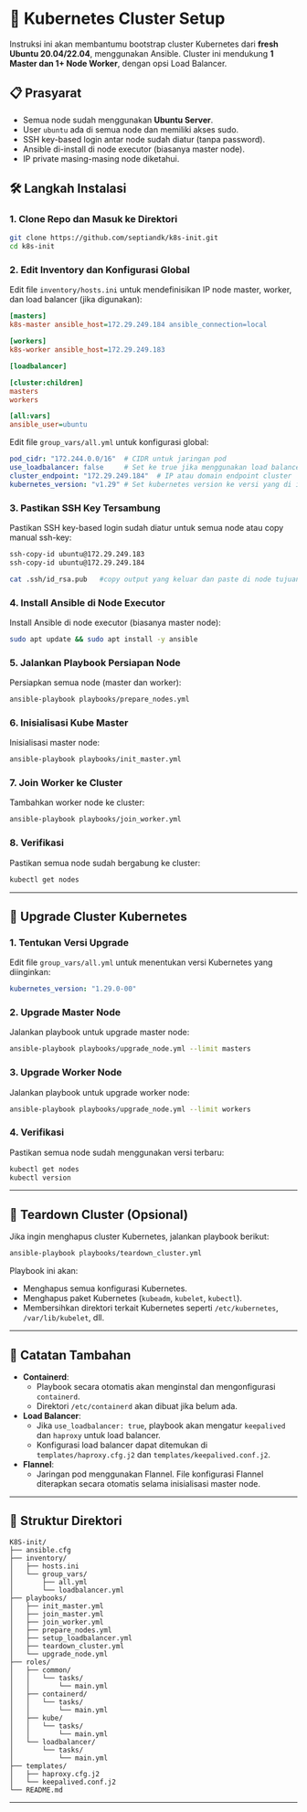 # 🚀 Kubernetes Cluster Setup 

Instruksi ini akan membantumu bootstrap cluster Kubernetes dari **fresh Ubuntu 20.04/22.04**, menggunakan Ansible. Cluster ini mendukung **1 Master dan 1+ Node Worker**, dengan opsi Load Balancer.

## 📋 Prasyarat

- Semua node sudah menggunakan **Ubuntu Server**.
- User `ubuntu` ada di semua node dan memiliki akses sudo.
- SSH key-based login antar node sudah diatur (tanpa password).
- Ansible di-install di node executor (biasanya master node).
- IP private masing-masing node diketahui.

## 🛠️ Langkah Instalasi

### 1. Clone Repo dan Masuk ke Direktori
```bash
git clone https://github.com/septiandk/k8s-init.git
cd k8s-init
```

### 2. Edit Inventory dan Konfigurasi Global
Edit file `inventory/hosts.ini` untuk mendefinisikan IP node master, worker, dan load balancer (jika digunakan):
```ini
[masters]
k8s-master ansible_host=172.29.249.184 ansible_connection=local

[workers]
k8s-worker ansible_host=172.29.249.183

[loadbalancer]

[cluster:children]
masters
workers

[all:vars]
ansible_user=ubuntu
```

Edit file `group_vars/all.yml` untuk konfigurasi global:
```yaml
pod_cidr: "172.244.0.0/16"  # CIDR untuk jaringan pod
use_loadbalancer: false     # Set ke true jika menggunakan load balancer
cluster_endpoint: "172.29.249.184"  # IP atau domain endpoint cluster
kubernetes_version: "v1.29" # Set kubernetes version ke versi yang di inginkan dapat di check disini https://shorturl.at/TMD6K
```

### 3. Pastikan SSH Key Tersambung
Pastikan SSH key-based login sudah diatur untuk semua node atau copy manual ssh-key:
```bash
ssh-copy-id ubuntu@172.29.249.183
ssh-copy-id ubuntu@172.29.249.184
```
```bash
cat .ssh/id_rsa.pub   #copy output yang keluar dan paste di node tujuan
```

### 4. Install Ansible di Node Executor
Install Ansible di node executor (biasanya master node):
```bash
sudo apt update && sudo apt install -y ansible 
```

### 5. Jalankan Playbook Persiapan Node
Persiapkan semua node (master dan worker):
```bash
ansible-playbook playbooks/prepare_nodes.yml
```

### 6. Inisialisasi Kube Master
Inisialisasi master node:
```bash
ansible-playbook playbooks/init_master.yml
```

### 7. Join Worker ke Cluster
Tambahkan worker node ke cluster:
```bash
ansible-playbook playbooks/join_worker.yml
```

### 8. Verifikasi
Pastikan semua node sudah bergabung ke cluster:
```bash
kubectl get nodes
```

---

## 🔄 Upgrade Cluster Kubernetes

### 1. Tentukan Versi Upgrade
Edit file `group_vars/all.yml` untuk menentukan versi Kubernetes yang diinginkan:
```yaml
kubernetes_version: "1.29.0-00"
```

### 2. Upgrade Master Node
Jalankan playbook untuk upgrade master node:
```bash
ansible-playbook playbooks/upgrade_node.yml --limit masters
```

### 3. Upgrade Worker Node
Jalankan playbook untuk upgrade worker node:
```bash
ansible-playbook playbooks/upgrade_node.yml --limit workers
```

### 4. Verifikasi
Pastikan semua node sudah menggunakan versi terbaru:
```bash
kubectl get nodes
kubectl version
```

---

## 🧼 Teardown Cluster (Opsional)

Jika ingin menghapus cluster Kubernetes, jalankan playbook berikut:
```bash
ansible-playbook playbooks/teardown_cluster.yml
```

Playbook ini akan:
- Menghapus semua konfigurasi Kubernetes.
- Menghapus paket Kubernetes (`kubeadm`, `kubelet`, `kubectl`).
- Membersihkan direktori terkait Kubernetes seperti `/etc/kubernetes`, `/var/lib/kubelet`, dll.

---

## 📝 Catatan Tambahan

- **Containerd**:
  - Playbook secara otomatis akan menginstal dan mengonfigurasi `containerd`.
  - Direktori `/etc/containerd` akan dibuat jika belum ada.
- **Load Balancer**:
  - Jika `use_loadbalancer: true`, playbook akan mengatur `keepalived` dan `haproxy` untuk load balancer.
  - Konfigurasi load balancer dapat ditemukan di `templates/haproxy.cfg.j2` dan `templates/keepalived.conf.j2`.
- **Flannel**:
  - Jaringan pod menggunakan Flannel. File konfigurasi Flannel diterapkan secara otomatis selama inisialisasi master node.

---

## 📂 Struktur Direktori

```
K8S-init/
├── ansible.cfg
├── inventory/
│   ├── hosts.ini
│   └── group_vars/
│       ├── all.yml
│       └── loadbalancer.yml
├── playbooks/
│   ├── init_master.yml
│   ├── join_master.yml
│   ├── join_worker.yml
│   ├── prepare_nodes.yml
│   ├── setup_loadbalancer.yml
│   ├── teardown_cluster.yml
│   └── upgrade_node.yml
├── roles/
│   ├── common/
│   │   └── tasks/
│   │       └── main.yml
│   ├── containerd/
│   │   └── tasks/
│   │       └── main.yml
│   ├── kube/
│   │   └── tasks/
│   │       └── main.yml
│   └── loadbalancer/
│       └── tasks/
│           └── main.yml
├── templates/
│   ├── haproxy.cfg.j2
│   └── keepalived.conf.j2
└── README.md
```

---
````
